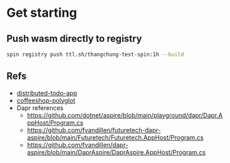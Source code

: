 # Get starting

## Push wasm directly to registry

```sh
spin registry push ttl.sh/thangchung-test-spin:1h --build
```

## Refs

- [distributed-todo-app](https://github.com/fermyon/enterprise-architectures-and-patterns/tree/main/distributed-todo-app)
- [coffeeshop-polyglot](https://github.com/thangchung/dapr-labs/tree/main/polyglot/product-api)
- Dapr references
  - https://github.com/dotnet/aspire/blob/main/playground/dapr/Dapr.AppHost/Program.cs
  - https://github.com/fvandillen/futuretech-dapr-aspire/blob/main/Futuretech/Futuretech.AppHost/Program.cs
  - https://github.com/fvandillen/dapr-aspire/blob/main/DaprAspire/DaprAspire.AppHost/Program.cs
  